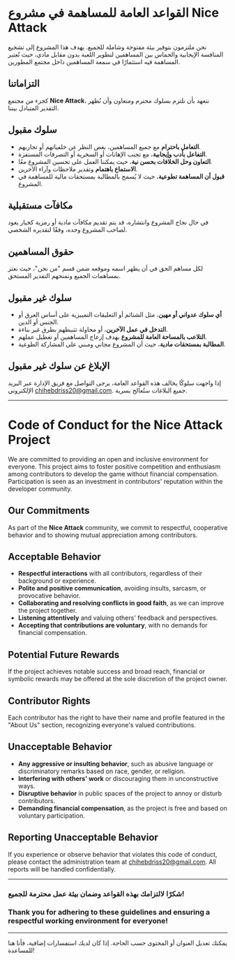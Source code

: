 # القواعد العامة للمساهمة في مشروع Nice Attack

نحن ملتزمون بتوفير بيئة مفتوحة وشاملة للجميع. يهدف هذا المشروع إلى تشجيع المنافسة الإيجابية والحماس بين المساهمين لتطوير اللعبة بدون مقابل مادي، حيث تُعتبر المساهمة فيه استثمارًا في سمعة المساهمين داخل مجتمع المطورين.

## التزاماتنا

كجزء من مجتمع **Nice Attack**، نتعهد بأن نلتزم بسلوك محترم ومتعاون وأن نُظهر التقدير المتبادل بيننا.

## سلوك مقبول

- **التعامل باحترام** مع جميع المساهمين، بغض النظر عن خلفياتهم أو تجاربهم.
- **التفاعل بأدب وإيجابية**، مع تجنب الإهانات أو السخرية أو التصرفات المستفزة.
- **التعاون وحل الخلافات بحسن نية**، حيث يمكننا العمل على تحسين المشروع معًا.
- **الاستماع باهتمام** وتقدير ملاحظات وآراء الآخرين.
- **قبول أن المساهمة تطوعية**، حيث لا يُسمح بالمطالبة بمستحقات مالية للمساهمة في المشروع.

## مكافآت مستقبلية

في حال نجاح المشروع وانتشاره، قد يتم تقديم مكافآت مادية أو رمزية كخيار يعود لصاحب المشروع وحده، وفقًا لتقديره الشخصي.

## حقوق المساهمين

لكل مساهم الحق في أن يظهر اسمه وموقعه ضمن قسم "من نحن"، حيث نعتز بمساهمات الجميع ونمنحهم التقدير المستحق.

## سلوك غير مقبول

- **أي سلوك عدواني أو مهين**، مثل الشتائم أو التعليقات التمييزية على أساس العرق أو الجنس أو الدين.
- **التدخل في عمل الآخرين**، أو محاولة تثبيطهم بطرق غير بناءة.
- **التلاعب بالمساحة العامة للمشروع** بهدف إزعاج المساهمين أو تعطيل عملهم.
- **المطالبة بمستحقات مادية**، حيث أن المشروع مجاني ومبني على المشاركة الطوعية.

## الإبلاغ عن سلوك غير مقبول

إذا واجهت سلوكًا يخالف هذه القواعد العامة، يرجى التواصل مع فريق الإدارة عبر البريد الإلكتروني [chihebdriss20@gmail.com](mailto:chihebdriss20@gmail.com). جميع البلاغات ستُعالج بسرية.

---

# Code of Conduct for the Nice Attack Project

We are committed to providing an open and inclusive environment for everyone. This project aims to foster positive competition and enthusiasm among contributors to develop the game without financial compensation. Participation is seen as an investment in contributors' reputation within the developer community.

## Our Commitments

As part of the **Nice Attack** community, we commit to respectful, cooperative behavior and to showing mutual appreciation among contributors.

## Acceptable Behavior

- **Respectful interactions** with all contributors, regardless of their background or experience.
- **Polite and positive communication**, avoiding insults, sarcasm, or provocative behavior.
- **Collaborating and resolving conflicts in good faith**, as we can improve the project together.
- **Listening attentively** and valuing others' feedback and perspectives.
- **Accepting that contributions are voluntary**, with no demands for financial compensation.

## Potential Future Rewards

If the project achieves notable success and broad reach, financial or symbolic rewards may be offered at the sole discretion of the project owner.

## Contributor Rights

Each contributor has the right to have their name and profile featured in the "About Us" section, recognizing everyone's valued contributions.

## Unacceptable Behavior

- **Any aggressive or insulting behavior**, such as abusive language or discriminatory remarks based on race, gender, or religion.
- **Interfering with others' work** or discouraging them in unconstructive ways.
- **Disruptive behavior** in public spaces of the project to annoy or disturb contributors.
- **Demanding financial compensation**, as the project is free and based on voluntary participation.

## Reporting Unacceptable Behavior

If you experience or observe behavior that violates this code of conduct, please contact the administration team at [chihebdriss20@gmail.com](mailto:chihebdriss20@gmail.com). All reports will be handled confidentially.

---

### شكرًا لالتزامك بهذه القواعد وضمان بيئة عمل محترمة للجميع!
### Thank you for adhering to these guidelines and ensuring a respectful working environment for everyone!

--- 

يمكنك تعديل العنوان أو المحتوى حسب الحاجة. إذا كان لديك استفسارات إضافية، فأنا هنا للمساعدة!
